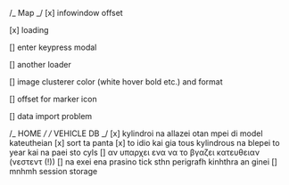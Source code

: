 /_ Map _/
[x] infowindow offset

[x] loading

[] enter keypress modal

[] another loader

[] image clusterer color (white hover bold etc.) and format

[] offset for marker icon

[] data import problem

/_ HOME _/
/_ VEHICLE DB _/
[x] kylindroi na allazei otan mpei di model kateutheian
[x] sort ta panta
[x] to idio kai gia tous kylindrous na blepei to year kai na paei sto cyls
[] αν υπαρχει ενα να το βγαζει κατευθειαν (νεστεντ (!))
[] na exei ena prasino tick sthn perigrafh kinhthra an ginei
[] mnhmh session storage

